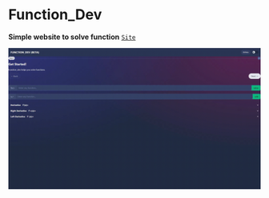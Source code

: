 # Function_Dev
**Simple website to solve function**
[`Site`](https://benevolent-pavlova-82e181.netlify.app/)

<p align="center">
  <img src="static/fundevT.gif" />
</p>
